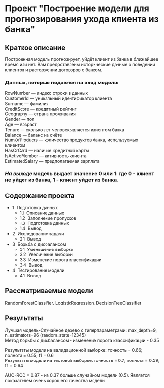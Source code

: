 # Проект "Построение модели для прогнозирования ухода клиента из банка"

## Краткое описание
Построенная модель прогнозирует, уйдёт клиент из банка в ближайшее время или нет. Вам предоставлены исторические данные о поведении клиентов и расторжении договоров с банком.<br/>
### Данные, которые подаются на вход модели:<br/>
RowNumber — индекс строки в данных<br/>
CustomerId — уникальный идентификатор клиента<br/>
Surname — фамилия<br/>
CreditScore — кредитный рейтинг<br/>
Geography — страна проживания<br/>
Gender — пол<br/>
Age — возраст<br/>
Tenure — сколько лет человек является клиентом банка<br/>
Balance — баланс на счёте<br/>
NumOfProducts — количество продуктов банка, используемых клиентом<br/>
HasCrCard — наличие кредитной карты<br/>
IsActiveMember — активность клиента<br/>
EstimatedSalary — предполагаемая зарплата<br/>

### *На выходе* модель выдает значение **0 или 1**: где 0 - клиент не уйдет из банка, 1 - клиент уйдет из банка.

## Содержание проекта
<div class="toc"><ul class="toc-item"><li><span><span class="toc-item-num">1&nbsp;&nbsp;</span>Подготовка данных</span><ul class="toc-item"><li><span><span class="toc-item-num">1.1&nbsp;&nbsp;</span>Описание данных</span></li><li><span><span class="toc-item-num">1.2&nbsp;&nbsp;</span>Заполнение пропусков</span></li><li><span><span class="toc-item-num">1.3&nbsp;&nbsp;</span>Подготовка данных</span></li><li><span><span class="toc-item-num">1.4&nbsp;&nbsp;</span>Вывод</span></li></ul></li><li><span><span class="toc-item-num">2&nbsp;&nbsp;</span>Исследование задачи</span><ul class="toc-item"><li><span><span class="toc-item-num">2.1&nbsp;&nbsp;</span>Вывод</span></li></ul></li><li><span><span class="toc-item-num">3&nbsp;&nbsp;</span>Борьба с дисбалансом</span><ul class="toc-item"><li><span><span class="toc-item-num">3.1&nbsp;&nbsp;</span>Уменьшение выборки</span></li><li><span><span class="toc-item-num">3.2&nbsp;&nbsp;</span>Увеличение выборки</span></li><li><span><span class="toc-item-num">3.3&nbsp;&nbsp;</span>Изменение порога классификации</span></li><li><span><span class="toc-item-num">3.4&nbsp;&nbsp;</span>Вывод</span></li></ul></li><li><span><span class="toc-item-num">4&nbsp;&nbsp;</span>Тестирование модели</span><ul class="toc-item"><li><span><span class="toc-item-num">4.1&nbsp;&nbsp;</span>Вывод</span></li></ul></div>

## Рассматриваемые модели
RandomForestClassifier, LogisticRegression, DecisionTreeClassifier

## Результаты

Лучшая модель-Случайное дерево с гиперпараметрами: max_depth=9, n_estimators=96 (random_state=12345)<br/>
Метод борьбы с дисбалансом - изменение порога классификации - 0.35<br/>

Результаты модели на валидационной выборке: точность = 0.66; полнота = 0.55; f1 = 0.6<br/>
Результаты модели на тестовой выборке: точность = 0.7; полнота = 0.59; f1 = 0.64<br/>

AUC-ROC = 0.87 - на 0.37 больше случайном модели (0.5). Является показателем очень хорошего качества модели<br/>
